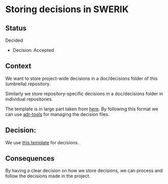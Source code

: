 # Storing decisions in SWERIK

## Status

Decided

- Decision: Accepted

## Context

We want to store project-wide decisions in a doc/decisions folder of this (umbrella) repository.

Similarly we store repository-specific decisions in a doc/decisions folder in individual repositories.

The template is in large part taken from [here](https://github.com/joelparkerhenderson/architecture-decision-record/tree/main/locales/en/templates/decision-record-template-by-michael-nygard). By following this format we can use [adr-tools](https://github.com/npryce/adr-tools) for managing the decision files.


## Decision:
We use [this template](https://raw.githubusercontent.com/swerik-project/the-swedish-parliament-corpus/decision-1/docs/decisions/decision-template.md) for decisions.



## Consequences
By having a clear decision on how we store decisions, we can process and follow the decisions made in the project.
